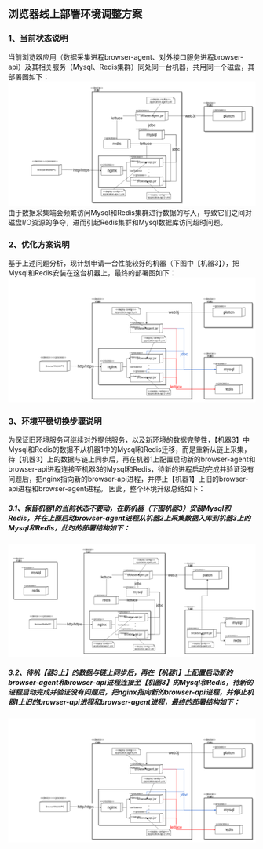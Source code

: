 ## 浏览器线上部署环境调整方案

### 1、当前状态说明
当前浏览器应用（数据采集进程browser-agent、对外接口服务进程browser-api）及其相关服务（Mysql、Redis集群）同处同一台机器，共用同一个磁盘，其部署图如下：
![image](doc/1.浏览器部署图-old.png)
由于数据采集端会频繁访问Mysql和Redis集群进行数据的写入，导致它们之间对磁盘I/O资源的争夺，进而引起Redis集群和Mysql数据库访问超时问题。

### 2、优化方案说明
基于上述问题分析，现计划申请一台性能较好的机器（下图中【机器3】），把Mysql和Redis安装在这台机器上，最终的部署图如下：
![image](doc/1.浏览器部署图-new.png)

### 3、环境平稳切换步骤说明
为保证旧环境服务可继续对外提供服务，以及新环境的数据完整性，【机器3】中Mysql和Redis的数据不从机器1中的Mysql和Redis迁移，而是重新从链上采集，待【机器3】上的数据与链上同步后，再在机器1上配置启动新的browser-agent和browser-api进程连接至机器3的Mysql和Redis，待新的进程启动完成并验证没有问题后，把nginx指向新的browser-api进程，并停止【机器1】上旧的browser-api进程和browser-agent进程。
因此，整个环境升级总结如下：
##### 3.1、保留机器1的当前状态不要动，在新机器（下图机器3）安装Mysql和Redis，并在上面启动browser-agent进程从机器2上采集数据入库到机器3上的Mysql和Redis，此时的部署结构如下：
![image](doc/2.升级步骤1部署图.png)
##### 3.2、待机【器3上】的数据与链上同步后，再在【机器1】上配置启动新的browser-agent和browser-api进程连接至【机器3】的Mysql和Redis，待新的进程启动完成并验证没有问题后，把nginx指向新的browser-api进程，并停止机器1上旧的browser-api进程和browser-agent进程，最终的部署结构如下：
![image](doc/1.浏览器部署图-new.png)
